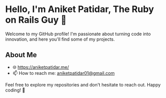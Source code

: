# Hello, I'm Aniket Patidar, The Ruby on Rails Guy 👋

Welcome to my GitHub profile! I'm passionate about turning code into innovation, and here you'll find some of my projects.

## About Me

- 🌐 https://aniketpatidar.me/
- 📫 How to reach me: aniketpatidar01@gmail.com

Feel free to explore my repositories and don't hesitate to reach out. Happy coding! 🚀
